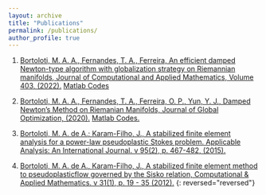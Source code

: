 ```yaml
---
layout: archive
title: "Publications"
permalink: /publications/
author_profile: true
---
```


1. [Bortoloti, M. A. A., Fernandes, T. A., Ferreira, An efficient damped Newton-type algorithm with globalization strategy on Riemannian manifolds, Journal of Computational and Applied Mathematics, Volume 403,  (2022).](https://www.sciencedirect.com/science/article/abs/pii/S0377042721004763) [Matlab Codes](http://www2.uesb.br/professor/mbortoloti/wp-content/uploads/2020/08/public_codes.zip)

1. [Bortoloti, M. A. A., Fernandes, T. A., Ferreira, O. P., Yun, Y. J., Damped Newton’s Method on Riemanian Manifolds, Journal of Global Optimization, (2020).](https://link.springer.com/epdf/10.1007/s10898-020-00885-0?author_access_token=FqbPOaCZrW_UlYzRhn5Jdve4RwlQNchNByi7wbcMAY7pkB3Q-T0c21x-t40rxP2GZHb4CsgAntPovkQ3OZhswCK__fSLHYdYozqMXAEWQwLLBYFDn7eaWzPJoe9NS17PBUAw2zC7bNBahR7PxxjEEg%3D%3D) [Matlab Codes.](http://www2.uesb.br/professor/mbortoloti/wp-content/uploads/2019/05/public_codes.zip)

1. [Bortoloti, M. A. de A.; Karam-Filho, J., A stabilized finite element analysis for a power-law pseudoplastic Stokes problem. Applicable Analysis: An International Journal. v 95(2), p. 467-482, (2015).](https://www.tandfonline.com/doi/abs/10.1080/00036811.2015.1009900?journalCode=gapa20)

1. [Bortoloti, M. A. de A., Karam-Filho, J., A stabilized finite element method to pseudoplasticflow governed by the Sisko relation, Computational & Applied Mathematics. v 31(1), p. 19 - 35 (2012).](https://www.scielo.br/j/cam/a/vkL8fspCCqgp9wDRmBzQwdg/?format=pdf&lang=en)
{: reversed="reversed"}
